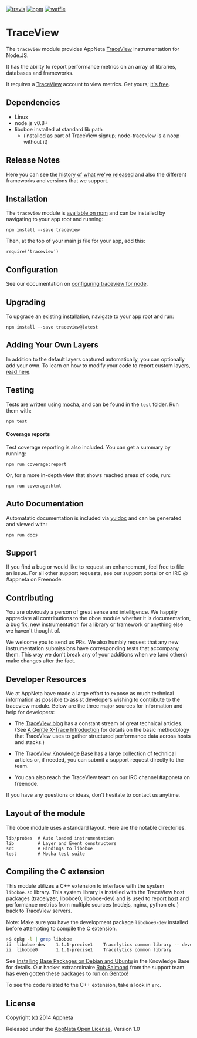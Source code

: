[![travis](http://img.shields.io/travis/appneta/node-traceview.svg)](https://travis-ci.org/appneta/node-traceview)
[![npm](http://img.shields.io/npm/v/traceview.svg)](https://www.npmjs.org/package/traceview)
[![waffle](https://badge.waffle.io/appneta/node-traceview.svg?label=ready&title=Ready)](http://waffle.io/appneta/node-traceview)

# TraceView

The `traceview` module provides AppNeta [TraceView](http://www.appneta.com/application-performance-management/) instrumentation for Node.JS.

It has the ability to report performance metrics on an array of libraries,
databases and frameworks.

It requires a [TraceView](http://www.appneta.com/products/traceview/) account to
view metrics.  Get yours; [it's free](http://www.appneta.com/products/traceview/signup/index.html?Ref__c=20446).

## Dependencies

- Linux
- node.js v0.8+
- liboboe installed at standard lib path
    - (installed as part of TraceView signup; node-traceview is a noop without it)

## Release Notes

Here you can see the [history of what we've released](https://support.appneta.com/cloud/nodejs-instrumentation-release-notes) and also the different frameworks and versions that we support.

## Installation

The `traceview` module is [available on npm](http://npmjs.org/package/traceview) and can be installed by navigating to your app root and running:

```
npm install --save traceview
```

Then, at the top of your main js file for your app, add this:

```
require('traceview')
```

## Configuration

See our documentation on [configuring traceview for node](https://support.appneta.com/cloud/configuring-nodejs-instrumentation).

## Upgrading

To upgrade an existing installation, navigate to your app root and run:

```
npm install --save traceview@latest
```

## Adding Your Own Layers

In addition to the default layers captured automatically, you can optionally add your own. To learn on how to modify your code to report custom layers, [read here](https://docs.appneta.com/custom-nodejs-instrumentation).

## Testing

Tests are written using [mocha](http://npmjs.org/package/mocha), and can be
found in the `test` folder. Run them with:

```
npm test
```

#### Coverage reports

Test coverage reporting is also included. You can get a summary by running:

```
npm run coverage:report
```

Or, for a more in-depth view that shows reached areas of code, run:

```
npm run coverage:html
```

## Auto Documentation

Automatatic documentation is included via [yuidoc](http://yui.github.io/yuidoc/)
and can be generated and viewed with:

```
npm run docs
```

## Support

If you find a bug or would like to request an enhancement, feel free to file
an issue. For all other support requests, see our support portal or on
IRC @ #appneta on Freenode.

## Contributing

You are obviously a person of great sense and intelligence. We happily
appreciate all contributions to the oboe module whether it is documentation,
a bug fix, new instrumentation for a library or framework or anything else
we haven't thought of.

We welcome you to send us PRs. We also humbly request that any new
instrumentation submissions have corresponding tests that accompany
them. This way we don't break any of your additions when we (and others)
make changes after the fact.

## Developer Resources

We at AppNeta have made a large effort to expose as much technical information
as possible to assist developers wishing to contribute to the traceview module.
Below are the three major sources for information and help for developers:

* The [TraceView blog](http://www.appneta.com/blog) has a constant stream of
great technical articles.  (See [A Gentle X-Trace Introduction](http://www.appneta.com/blog/x-trace-introduction/)
for details on the basic methodology that TraceView uses to gather structured
performance data across hosts and stacks.)

* The [TraceView Knowledge Base](https://support.appneta.com/cloud/traceview)
has a large collection of technical articles or, if needed, you can submit a
support request directly to the team.

* You can also reach the TraceView team on our IRC channel #appneta on freenode.

If you have any questions or ideas, don't hesitate to contact us anytime.

## Layout of the module

The oboe module uses a standard layout.  Here are the notable directories.

```
lib/probes  # Auto loaded instrumentation
lib         # Layer and Event constructors
src         # Bindings to liboboe
test        # Mocha test suite
```

## Compiling the C extension

This module utilizes a C++ extension to interface with the system `liboboe.so`
library.  This system library is installed with the TraceView host packages
(tracelyzer, liboboe0, liboboe-dev) and is used to report
[host](http://www.appneta.com/blog/app-host-metrics/) and performance metrics
from multiple sources (nodejs, nginx, python etc.) back to TraceView servers.

Note: Make sure you have the development package `liboboe0-dev` installed
before attempting to compile the C extension.

```bash
>$ dpkg -l | grep liboboe
ii  liboboe-dev    1.1.1-precise1    Tracelytics common library -- development files
ii  liboboe0       1.1.1-precise1    Tracelytics common library
```

See [Installing Base Packages on Debian and Ubuntu](https://support.appneta.com/cloud/installing-traceview)
in the Knowledge Base for details.  Our hacker extraordinaire
[Rob Salmond](https://github.com/rsalmond) from the support team has even
gotten these packages to [run on Gentoo](http://www.appneta.com/blog/unsupported-doesnt-work/)!

To see the code related to the C++ extension, take a look in `src`.

## License

Copyright (c) 2014 Appneta

Released under the [AppNeta Open License](http://www.appneta.com/appneta-license), Version 1.0
